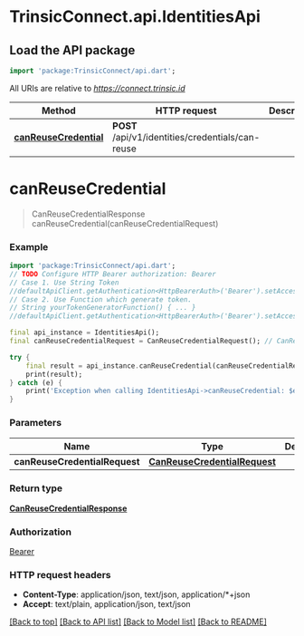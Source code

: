 # TrinsicConnect.api.IdentitiesApi

## Load the API package
```dart
import 'package:TrinsicConnect/api.dart';
```

All URIs are relative to *https://connect.trinsic.id*

Method | HTTP request | Description
------------- | ------------- | -------------
[**canReuseCredential**](IdentitiesApi.md#canreusecredential) | **POST** /api/v1/identities/credentials/can-reuse | 


# **canReuseCredential**
> CanReuseCredentialResponse canReuseCredential(canReuseCredentialRequest)



### Example
```dart
import 'package:TrinsicConnect/api.dart';
// TODO Configure HTTP Bearer authorization: Bearer
// Case 1. Use String Token
//defaultApiClient.getAuthentication<HttpBearerAuth>('Bearer').setAccessToken('YOUR_ACCESS_TOKEN');
// Case 2. Use Function which generate token.
// String yourTokenGeneratorFunction() { ... }
//defaultApiClient.getAuthentication<HttpBearerAuth>('Bearer').setAccessToken(yourTokenGeneratorFunction);

final api_instance = IdentitiesApi();
final canReuseCredentialRequest = CanReuseCredentialRequest(); // CanReuseCredentialRequest | 

try {
    final result = api_instance.canReuseCredential(canReuseCredentialRequest);
    print(result);
} catch (e) {
    print('Exception when calling IdentitiesApi->canReuseCredential: $e\n');
}
```

### Parameters

Name | Type | Description  | Notes
------------- | ------------- | ------------- | -------------
 **canReuseCredentialRequest** | [**CanReuseCredentialRequest**](CanReuseCredentialRequest.md)|  | [optional] 

### Return type

[**CanReuseCredentialResponse**](CanReuseCredentialResponse.md)

### Authorization

[Bearer](../README.md#Bearer)

### HTTP request headers

 - **Content-Type**: application/json, text/json, application/*+json
 - **Accept**: text/plain, application/json, text/json

[[Back to top]](#) [[Back to API list]](../README.md#documentation-for-api-endpoints) [[Back to Model list]](../README.md#documentation-for-models) [[Back to README]](../README.md)

